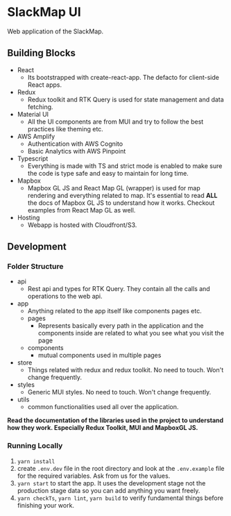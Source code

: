 # SlackMap UI

Web application of the SlackMap.

## Building Blocks

- React
  - Its bootstrapped with create-react-app. The defacto for client-side React apps.
- Redux
  - Redux toolkit and RTK Query is used for state management and data fetching.
- Material UI
  - All the UI components are from MUI and try to follow the best practices like theming etc.
- AWS Amplify
  - Authentication with AWS Cognito
  - Basic Analytics with AWS Pinpoint
- Typescript
  - Everything is made with TS and strict mode is enabled to make sure the code is type safe and easy to maintain for long time.
- Mapbox
  - Mapbox GL JS and React Map GL (wrapper) is used for map rendering and everything related to map. It's essential to read **ALL** the docs of Mapbox GL JS to understand how it works. Checkout examples from React Map GL as well.
- Hosting
  - Webapp is hosted with Cloudfront/S3.
## Development

### Folder Structure

- api
  - Rest api and types for RTK Query. They contain all the calls and operations to the web api.
- app
  - Anything related to the app itself like components pages etc.
  - pages
    - Represents basically every path in the application and the components inside are related to what you see what you visit the page
  - components
    - mutual components used in multiple pages
- store
  - Things related with redux and redux toolkit. No need to touch. Won't change frequently.
- styles
  - Generic MUI styles. No need to touch. Won't change frequently.
- utils
  - common functionalities used all over the application.

**Read the documentation of the libraries used in the project to understand how they work. Especially Redux Toolkit, MUI and MapboxGL JS.**

### Running Locally

1. `yarn install`
2. create `.env.dev` file in the root directory and look at the `.env.example` file for the required variables. Ask from us for the values.
3. `yarn start` to start the app. It uses the development stage not the production stage data so you can add anything you want freely.
4. `yarn checkTs`, `yarn lint`, `yarn build` to verify fundamental things before finishing your work.
